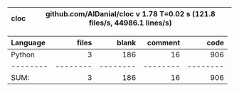 cloc|github.com/AlDanial/cloc v 1.78  T=0.02 s (121.8 files/s, 44986.1 lines/s)
--- | ---

Language|files|blank|comment|code
:-------|-------:|-------:|-------:|-------:
Python|3|186|16|906
--------|--------|--------|--------|--------
SUM:|3|186|16|906
